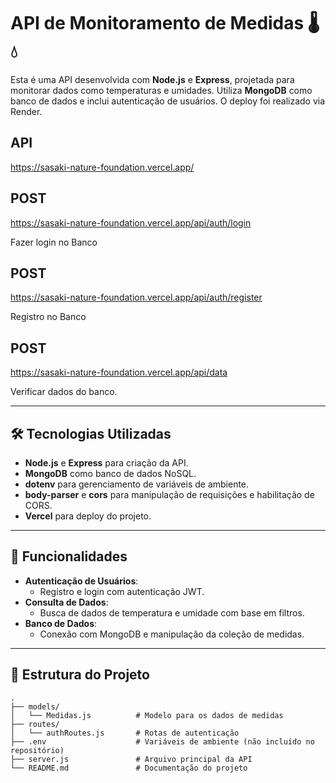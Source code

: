 # API de Monitoramento de Medidas 🌡️💧

Esta é uma API desenvolvida com **Node.js** e **Express**, projetada para monitorar dados como temperaturas e umidades. Utiliza **MongoDB** como banco de dados e inclui autenticação de usuários. O deploy foi realizado via Render.

## API
https://sasaki-nature-foundation.vercel.app/ 

## POST
https://sasaki-nature-foundation.vercel.app/api/auth/login

Fazer login no Banco

## POST
https://sasaki-nature-foundation.vercel.app/api/auth/register

Registro no Banco

## POST
https://sasaki-nature-foundation.vercel.app/api/data

Verificar dados do banco.


---

## 🛠️ Tecnologias Utilizadas

- **Node.js** e **Express** para criação da API.
- **MongoDB** como banco de dados NoSQL.
- **dotenv** para gerenciamento de variáveis de ambiente.
- **body-parser** e **cors** para manipulação de requisições e habilitação de CORS.
- **Vercel** para deploy do projeto.

---

## 🔧 Funcionalidades

- **Autenticação de Usuários**:
  - Registro e login com autenticação JWT.
- **Consulta de Dados**:
  - Busca de dados de temperatura e umidade com base em filtros.
- **Banco de Dados**:
  - Conexão com MongoDB e manipulação da coleção de medidas.

---

## 📂 Estrutura do Projeto

```plaintext
.
├── models/
│   └── Medidas.js          # Modelo para os dados de medidas
├── routes/
│   └── authRoutes.js       # Rotas de autenticação
├── .env                    # Variáveis de ambiente (não incluído no repositório)
├── server.js               # Arquivo principal da API
└── README.md               # Documentação do projeto
